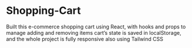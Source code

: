 # Shopping-Cart
Built this e-commerce shopping cart using React, with hooks and props to manage adding and removing items cart’s state is saved in localStorage, and the whole project is fully responsive also using Tailwind CSS
